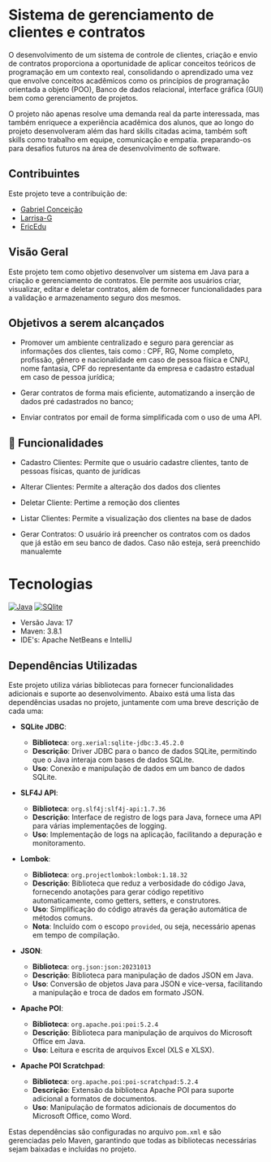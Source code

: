 # Sistema de gerenciamento de clientes e contratos

O desenvolvimento de um sistema de controle de clientes, criação e envio de contratos proporciona a oportunidade de aplicar conceitos teóricos de programação em um
contexto real, consolidando o aprendizado uma vez que envolve conceitos acadêmicos como os princípios de programação orientada a objeto (POO), Banco de dados relacional, interface gráfica (GUI) bem como gerenciamento de projetos.

O projeto não apenas resolve uma demanda real da parte interessada, mas também enriquece a experiência acadêmica dos alunos, que ao longo do projeto desenvolveram além
das hard skills citadas acima,  também soft skills como trabalho em equipe, comunicação e empatia. preparando-os para desafios futuros na área de desenvolvimento de software.

## Contribuintes
Este projeto teve a contribuição de:
-  <a href="https://github.com/gabrielssconceicao" target="_blank">Gabriel Conceição</a>
-  <a href="https://github.com/Larrisa-G" target="_blank">Larrisa-G</a>
- <a href="https://github.com/EricEdu" target="_blank">EricEdu</a>

## Visão Geral
Este projeto tem como objetivo desenvolver um sistema em Java para a criação e gerenciamento de contratos. Ele permite aos usuários criar, visualizar, editar e deletar contratos, além de fornecer funcionalidades para a validação e armazenamento seguro dos mesmos.

## Objetivos a serem alcançados 

  - Promover um ambiente centralizado e seguro para gerenciar as informações dos clientes, tais como : CPF, RG, Nome completo, profissão, gênero e nacionalidade em caso de pessoa física e CNPJ, nome fantasia, CPF do representante da empresa e cadastro estadual em caso de pessoa jurídica;
    
  - Gerar contratos de forma mais eficiente, automatizando a inserção de dados pré cadastrados no banco;
    
  - Enviar contratos por email de forma simplificada com o uso de uma API.
  
## 🚀 Funcionalidades

- Cadastro Clientes: Permite que o usuário cadastre clientes, tanto de pessoas físicas, quanto de jurídicas
  
- Alterar Clientes: Permite a alteração dos dados dos clientes
  
- Deletar Cliente: Pertime a remoção dos clientes
  
- Listar Clientes: Permite a visualização dos clientes na base de dados
  
- Gerar Contratos: O usuário irá preencher os contratos com os dados que já estão em seu banco de dados. Caso não esteja, será preenchido manualemte


# Tecnologias

[![Java](https://img.shields.io/badge/Java-ED8B00?style=for-the-badge&logo=openjdk&logoColor=white)]()
[![SQlite](https://img.shields.io/badge/SQLite-07405E?style=for-the-badge&logo=sqlite&logoColor=white)]()

- Versão Java: 17
- Maven: 3.8.1
- IDE's: Apache NetBeans e IntelliJ

## Dependências Utilizadas

Este projeto utiliza várias bibliotecas para fornecer funcionalidades adicionais e suporte ao desenvolvimento. Abaixo está uma lista das dependências usadas no projeto, juntamente com uma breve descrição de cada uma:

- **SQLite JDBC**:
  - **Biblioteca**: `org.xerial:sqlite-jdbc:3.45.2.0`
  - **Descrição**: Driver JDBC para o banco de dados SQLite, permitindo que o Java interaja com bases de dados SQLite.
  - **Uso**: Conexão e manipulação de dados em um banco de dados SQLite.

- **SLF4J API**:
  - **Biblioteca**: `org.slf4j:slf4j-api:1.7.36`
  - **Descrição**: Interface de registro de logs para Java, fornece uma API para várias implementações de logging.
  - **Uso**: Implementação de logs na aplicação, facilitando a depuração e monitoramento.

- **Lombok**:
  - **Biblioteca**: `org.projectlombok:lombok:1.18.32`
  - **Descrição**: Biblioteca que reduz a verbosidade do código Java, fornecendo anotações para gerar código repetitivo automaticamente, como getters, setters, e construtores.
  - **Uso**: Simplificação do código através da geração automática de métodos comuns.
  - **Nota**: Incluído com o escopo `provided`, ou seja, necessário apenas em tempo de compilação.

- **JSON**:
  - **Biblioteca**: `org.json:json:20231013`
  - **Descrição**: Biblioteca para manipulação de dados JSON em Java.
  - **Uso**: Conversão de objetos Java para JSON e vice-versa, facilitando a manipulação e troca de dados em formato JSON.

- **Apache POI**:
  - **Biblioteca**: `org.apache.poi:poi:5.2.4`
  - **Descrição**: Biblioteca para manipulação de arquivos do Microsoft Office em Java.
  - **Uso**: Leitura e escrita de arquivos Excel (XLS e XLSX).

- **Apache POI Scratchpad**:
  - **Biblioteca**: `org.apache.poi:poi-scratchpad:5.2.4`
  - **Descrição**: Extensão da biblioteca Apache POI para suporte adicional a formatos de documentos.
  - **Uso**: Manipulação de formatos adicionais de documentos do Microsoft Office, como Word.

Estas dependências são configuradas no arquivo `pom.xml` e são gerenciadas pelo Maven, garantindo que todas as bibliotecas necessárias sejam baixadas e incluídas no projeto.

